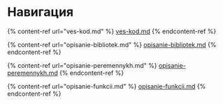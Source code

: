 # Навигация

{% content-ref url="ves-kod.md" %}
[ves-kod.md](ves-kod.md)
{% endcontent-ref %}

{% content-ref url="opisanie-bibliotek.md" %}
[opisanie-bibliotek.md](opisanie-bibliotek.md)
{% endcontent-ref %}

{% content-ref url="opisanie-peremennykh.md" %}
[opisanie-peremennykh.md](opisanie-peremennykh.md)
{% endcontent-ref %}

{% content-ref url="opisanie-funkcii.md" %}
[opisanie-funkcii.md](opisanie-funkcii.md)
{% endcontent-ref %}
